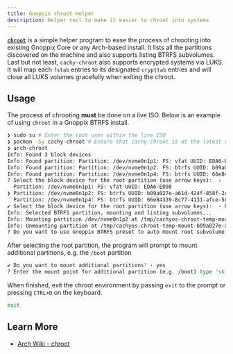 ```yaml
---
title: Gnoppix chroot Helper
description: Helper tool to make it easier to chroot into systems
---
```


[**`chroot`**](https://github.com/gnoppix/chroot) is a simple helper program to ease the process of chrooting into existing
Gnoppix Core or any Arch-based install. It lists all the partitions discovered on the machine and also supports listing BTRFS subvolumes.
Last but not least, `cachy-chroot` also supports encrypted systems via LUKS. It will map each `fstab` entries to its designated `crypttab`
entries and will close all LUKS volumes gracefully when exiting the chroot.

## Usage

The process of chrooting **must** be done on a live ISO. Below is an example of using `chroot` in a Gnoppix BTRFS install.

```sh title="chrooting with chroot"
❯ sudo su # Enter the root user within the live ISO
❯ pacman -Sy cachy-chroot # Ensure that cachy-chroot is at the latest version
❯ arch-chroot
Info: Found 3 block devices
Info: Found partition: Partition: /dev/nvme0n1p1: FS: vfat UUID: EDA6-ED98
Info: Found partition: Partition: /dev/nvme0n1p2: FS: btrfs UUID: b09a027e-a61d-424f-858f-2e02be61b342
Info: Found partition: Partition: /dev/nvme0n1p4: FS: btrfs UUID: 66e84339-8c77-4131-afce-50ec2cf67a80
? Select the block device for the root partition (use arrow keys):  ›
  Partition: /dev/nvme0n1p1: FS: vfat UUID: EDA6-ED98
❯ Partition: /dev/nvme0n1p2: FS: btrfs UUID: b09a027e-a61d-424f-858f-2e02be61b342
  Partition: /dev/nvme0n1p4: FS: btrfs UUID: 66e84339-8c77-4131-afce-50ec2cf67a80
✔ Select the block device for the root partition (use arrow keys):  · Partition: /dev/nvme0n1p2: FS: btrfs UUID: b09a027e-a61d-424f-858f-2e02be61b342
Info: Selected BTRFS partition, mounting and listing subvolumes...
Info: Mounting partition /dev/nvme0n1p2 at /tmp/cachyos-chroot-temp-mount-b09a027e-a61d-424f-858f-2e02be61b342-hwAeIm with options: []
Info: Unmounting partition at /tmp/cachyos-chroot-temp-mount-b09a027e-a61d-424f-858f-2e02be61b342-hwAeIm
? Do you want to use Gnoppix BTRFS preset to auto mount root subvolume? (y/n) › # Enter y if on Gnoppix Core 
```

After selecting the root partition, the program will prompt to mount additional partitions, e.g. the `/boot` partition

```sh title="Mounting additional partitions"
✔ Do you want to mount additional partitions? · yes
? Enter the mount point for additional partition (e.g. /boot) type 'skip' to cancel:  › # /boot on systemd-boot, /boot/efi on GRUB and rEFInd
```

When finished, exit the chroot environment by passing `exit` to the prompt or pressing `CTRL+D` on the keyboard.

```sh title="Exiting chroot"
exit
```

## Learn More

- [Arch Wiki - chroot](https://wiki.archlinux.org/title/Chroot)

